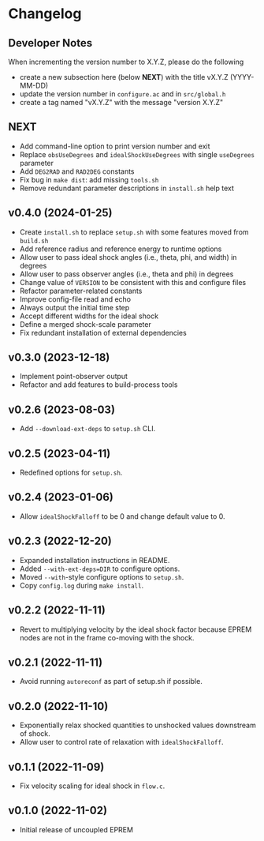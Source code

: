 # Changelog

## Developer Notes

When incrementing the version number to X.Y.Z, please do the following
* create a new subsection here (below **NEXT**) with the title vX.Y.Z (YYYY-MM-DD)
* update the version number in `configure.ac` and in `src/global.h`
* create a tag named "vX.Y.Z" with the message "version X.Y.Z"

## NEXT

- Add command-line option to print version number and exit
- Replace `obsUseDegrees` and `idealShockUseDegrees` with single `useDegrees` parameter
- Add `DEG2RAD` and `RAD2DEG` constants
- Fix bug in `make dist`: add missing `tools.sh`
- Remove redundant parameter descriptions in `install.sh` help text

## v0.4.0 (2024-01-25)

- Create `install.sh` to replace `setup.sh` with some features moved from `build.sh`
- Add reference radius and reference energy to runtime options
- Allow user to pass ideal shock angles (i.e., theta, phi, and width) in degrees
- Allow user to pass observer angles (i.e., theta and phi) in degrees
- Change value of `VERSION` to be consistent with this and configure files
- Refactor parameter-related constants
- Improve config-file read and echo
- Always output the initial time step
- Accept different widths for the ideal shock
- Define a merged shock-scale parameter
- Fix redundant installation of external dependencies

## v0.3.0 (2023-12-18)

- Implement point-observer output
- Refactor and add features to build-process tools

## v0.2.6 (2023-08-03)

- Add `--download-ext-deps` to `setup.sh` CLI.

## v0.2.5 (2023-04-11)

- Redefined options for `setup.sh`.

## v0.2.4 (2023-01-06)

- Allow `idealShockFalloff` to be 0 and change default value to 0.

## v0.2.3 (2022-12-20)

- Expanded installation instructions in README.
- Added `--with-ext-deps=DIR` to configure options.
- Moved `--with`-style configure options to `setup.sh`.
- Copy `config.log` during `make install`.

## v0.2.2 (2022-11-11)

- Revert to multiplying velocity by the ideal shock factor because EPREM nodes are not in the frame co-moving with the shock.

## v0.2.1 (2022-11-11)

- Avoid running `autoreconf` as part of setup.sh if possible.

## v0.2.0 (2022-11-10)

- Exponentially relax shocked quantities to unshocked values downstream of shock.
- Allow user to control rate of relaxation with `idealShockFalloff`.

## v0.1.1 (2022-11-09)

- Fix velocity scaling for ideal shock in `flow.c`.

## v0.1.0 (2022-11-02)

- Initial release of uncoupled EPREM

